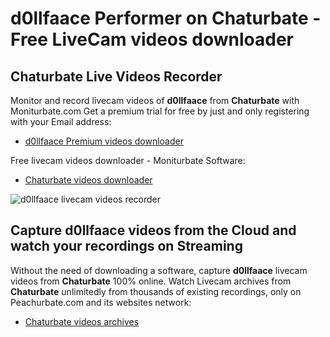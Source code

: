 # d0llfaace Performer on Chaturbate - Free LiveCam videos downloader

## Chaturbate Live Videos Recorder

Monitor and record livecam videos of **d0llfaace** from **Chaturbate** with Moniturbate.com
Get a premium trial for free by just and only registering with your Email address:
* [d0llfaace Premium videos downloader](https://moniturbate.com/request-demo-licence-key.html)

Free livecam videos downloader - Moniturbate Software:
* [Chaturbate videos downloader](https://moniturbate.com/moniturbate-download-software.html)

![d0llfaace livecam videos recorder](https://peachurnet.com/templates/moniturbate-software.png)


## Capture d0llfaace videos from the Cloud and watch your recordings on Streaming

Without the need of downloading a software, capture **d0llfaace** livecam videos from **Chaturbate** 100% online.
Watch Livecam archives from **Chaturbate** unlimitedly from thousands of existing recordings, only on Peachurbate.com and its websites network:
* [Chaturbate videos archives](https://peachurnet.com/)